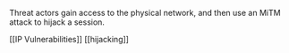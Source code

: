 Threat actors gain access to the physical network, and then use an MiTM attack to hijack a session.

[[IP Vulnerabilities]]
[[hijacking]]


